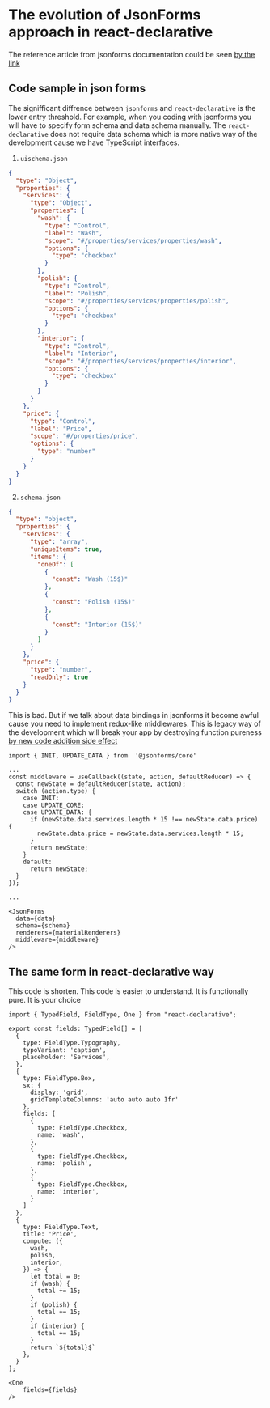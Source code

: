 # The evolution of JsonForms approach in react-declarative

The reference article from jsonforms documentation could be seen [by the link](https://jsonforms.io/docs/middleware/)

## Code sample in json forms

The signifficant diffrence between `jsonforms` and `react-declarative` is the lower entry threshold. For example, when you coding with jsonforms you will have to specify form schema and data schema manually. The `react-declarative` does not require data schema which is more native way of the development cause we have TypeScript interfaces.

1. `uischema.json`

```json
{
  "type": "Object",
  "properties": {
    "services": {
      "type": "Object",
      "properties": {
        "wash": {
          "type": "Control",
          "label": "Wash",
          "scope": "#/properties/services/properties/wash",
          "options": {
            "type": "checkbox"
          }
        },
        "polish": {
          "type": "Control",
          "label": "Polish",
          "scope": "#/properties/services/properties/polish",
          "options": {
            "type": "checkbox"
          }
        },
        "interior": {
          "type": "Control",
          "label": "Interior",
          "scope": "#/properties/services/properties/interior",
          "options": {
            "type": "checkbox"
          }
        }
      }
    },
    "price": {
      "type": "Control",
      "label": "Price",
      "scope": "#/properties/price",
      "options": {
        "type": "number"
      }
    }
  }
}
```

2. `schema.json`

```json
{
  "type": "object",
  "properties": {
    "services": {
      "type": "array",
      "uniqueItems": true,
      "items": {
        "oneOf": [
          {
            "const": "Wash (15$)"
          },
          {
            "const": "Polish (15$)"
          },
          {
            "const": "Interior (15$)"
          }
        ]
      }
    },
    "price": {
      "type": "number",
      "readOnly": true
    }
  }
}
```

This is bad. But if we talk about data bindings in jsonforms it become awful cause you need to implement redux-like middlewares. This is legacy way of the development which will break your app by destroying function pureness [by new code addition side effect](./code-sideeffect.md)

```tsx
import { INIT, UPDATE_DATA } from  '@jsonforms/core'

...
const middleware = useCallback((state, action, defaultReducer) => {
  const newState = defaultReducer(state, action);
  switch (action.type) {
    case INIT:
    case UPDATE_CORE:
    case UPDATE_DATA: {
      if (newState.data.services.length * 15 !== newState.data.price) {
        newState.data.price = newState.data.services.length * 15;
      }
      return newState;
    }
    default:
      return newState;
  }
});

...

<JsonForms
  data={data}
  schema={schema}
  renderers={materialRenderers}
  middleware={middleware}
/>
```

## The same form in react-declarative way

This code is shorten. This code is easier to understand. It is functionally pure. It is your choice

```tsx
import { TypedField, FieldType, One } from "react-declarative";

export const fields: TypedField[] = [
  {
    type: FieldType.Typography,
    typoVariant: 'caption',
    placeholder: 'Services',
  },
  {
    type: FieldType.Box,
    sx: {
      display: 'grid',
      gridTemplateColumns: 'auto auto auto 1fr'
    },
    fields: [
      {
        type: FieldType.Checkbox,
        name: 'wash',
      },
      {
        type: FieldType.Checkbox,
        name: 'polish',
      },
      {
        type: FieldType.Checkbox,
        name: 'interior',
      }
    ]
  },
  {
    type: FieldType.Text,
    title: 'Price',
    compute: ({
      wash,
      polish,
      interior,
    }) => {
      let total = 0;
      if (wash) {
        total += 15;
      }
      if (polish) {
        total += 15;
      }
      if (interior) {
        total += 15;
      }
      return `${total}$`
    },
  }
];

<One
    fields={fields}
/>

```
